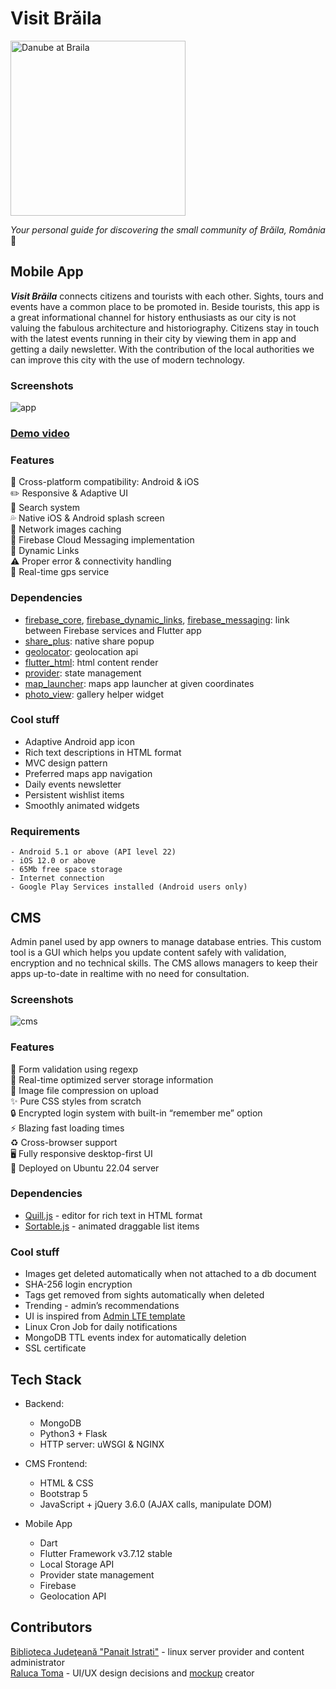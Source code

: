 # Visit Brăila

<img alt="Danube at Braila" src="https://user-images.githubusercontent.com/55505135/190634742-a9624d79-a607-4ee4-b927-9b22949596f4.png" width="280" height="280">

*Your personal guide for discovering the small community of Brăila, România* 📍

## Mobile App
***Visit Brăila*** connects citizens and tourists with each other. Sights, tours and events have a common place to be promoted in. Beside tourists, this app is a great informational channel for history enthusiasts as our city is not valuing the fabulous architecture and historiography. Citizens stay in touch with the latest events running in their city by viewing them in app and getting a daily newsletter. With the contribution of the local authorities we can improve this city with the use of modern technology. 

### Screenshots
![app](https://user-images.githubusercontent.com/55505135/205710233-87fd398a-50b1-4e8e-b50f-cb5a6cae6073.png)

### [Demo video](https://youtu.be/c07yV4QpVzo)

### Features
📲 Cross-platform compatibility: Android & iOS  
✏️ Responsive & Adaptive UI  
🔎 Search system  
💦 Native iOS & Android splash screen  
🌆 Network images caching  
💬 Firebase Cloud Messaging implementation  
🧲 Dynamic Links  
⚠️ Proper error & connectivity handling  
🧭 Real-time gps service  

### Dependencies
- [firebase_core](https://pub.dev/packages/firebase_core), [firebase_dynamic_links](https://pub.dev/packages/firebase_dynamic_links), [firebase_messaging](https://pub.dev/packages/firebase_messaging): link between Firebase services and Flutter app
- [share_plus](https://pub.dev/packages/share_plus): native share popup
- [geolocator](https://pub.dev/packages/geolocator): geolocation api
- [flutter_html](https://pub.dev/packages/flutter_html): html content render
- [provider](https://pub.dev/packages/provider): state management
- [map_launcher](https://pub.dev/packages/map_launcher): maps app launcher at given coordinates
- [photo_view](https://pub.dev/packages/photo_view): gallery helper widget

### Cool stuff
- Adaptive Android app icon
- Rich text descriptions in HTML format
- MVC design pattern 
- Preferred maps app navigation
- Daily events newsletter
- Persistent wishlist items
- Smoothly animated widgets

### Requirements
```
- Android 5.1 or above (API level 22)
- iOS 12.0 or above
- 65Mb free space storage
- Internet connection
- Google Play Services installed (Android users only)
```

## CMS
Admin panel used by app owners to manage database entries. This custom tool is a GUI which helps you update content safely with validation, encryption and no technical skills. The CMS allows managers to keep their apps up-to-date in realtime with no need for consultation.

### Screenshots
![cms](https://user-images.githubusercontent.com/55505135/205488743-8b2f64e9-f597-4b5e-bf5e-0da82032bf8a.png)

### Features
📝 Form validation using regexp  
💾 Real-time optimized server storage information  
🌆 Image file compression on upload  
✨ Pure CSS styles from scratch  
🔒 Encrypted login system with built-in “remember me” option  
⚡️  Blazing fast loading times  
♻️  Cross-browser support  
🖥 Fully responsive desktop-first UI  
🐧 Deployed on Ubuntu 22.04 server

### Dependencies
- [Quill.js](https://github.com/quilljs/quill) - editor for rich text in HTML format
- [Sortable.js](https://github.com/SortableJS/Sortable) - animated draggable list items

### Cool stuff
- Images get deleted automatically when not attached to a db document
- SHA-256 login encryption  
- Tags get removed from sights automatically when deleted
- Trending - admin’s recommendations
- UI is inspired from [Admin LTE template](https://adminlte.io/)  
- Linux Cron Job for daily notifications
- MongoDB TTL events index for automatically deletion
- SSL certificate

## Tech Stack
- Backend:
  - MongoDB
  - Python3 + Flask
  - HTTP server: uWSGI & NGINX
  
- CMS Frontend:
  - HTML & CSS
  - Bootstrap 5
  - JavaScript + jQuery 3.6.0 (AJAX calls, manipulate DOM)
  
- Mobile App
  - Dart
  - Flutter Framework v3.7.12 stable
  - Local Storage API
  - Provider state management
  - Firebase
  - Geolocation API

## Contributors
[Biblioteca Judeţeană "Panait Istrati"](https://web.facebook.com/BibliotecaBraila) - linux server provider and content administrator  
[Raluca Toma](https://www.instagram.com/ralucaa.toma/) - UI/UX design decisions and [mockup](https://www.figma.com/file/20RJnecT6sd7QwHSs7eMyA/Visit-Braila-UI?node-id=0%3A1&t=6mLhPV29pQgJXYSS-0) creator
